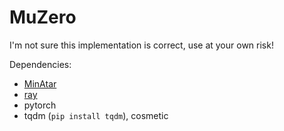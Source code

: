 # MuZero

I'm not sure this implementation is correct, use at your own risk!

Dependencies:
- [MinAtar](https://github.com/kenjyoung/MinAtar)
- [ray](https://github.com/ray-project/ray)
- pytorch
- tqdm (`pip install tqdm`), cosmetic

